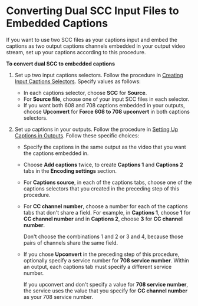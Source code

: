 # Converting Dual SCC Input Files to Embedded Captions<a name="converting-dual-scc-input-files-to-embedded-captions"></a>

If you want to use two SCC files as your captions input and embed the captions as two output captions channels embedded in your output video stream, set up your captions according to this procedure\.

**To convert dual SCC to embedded captions**

1. Set up two input captions selectors\. Follow the procedure in [Creating Input Captions Selectors](create-input-caption-selectors.md)\. Specify values as follows:
   + In each captions selector, choose **SCC** for **Source**\.
   + For **Source file**, choose one of your input SCC files in each selector\.
   + If you want both 608 and 708 captions embedded in your outputs, choose **Upconvert** for **Force 608 to 708 upconvert** in both captions selectors\.

1. Set up captions in your outputs\. Follow the procedure in [Setting Up Captions in Outputs](set-up-captions-in-outputs.md)\. Follow these specific choices:
   + Specify the captions in the same output as the video that you want the captions embedded in\.
   + Choose **Add captions** twice, to create **Captions 1** and **Captions 2** tabs in the **Encoding settings** section\.
   + For **Captions source**, in each of the captions tabs, choose one of the captions selectors that you created in the preceding step of this procedure\.
   + For **CC channel number**, choose a number for each of the captions tabs that don't share a field\. For example, in **Captions 1**, choose **1** for **CC channel number** and in **Captions 2**, choose **3** for **CC channel number**\.

     Don't choose the combinations 1 and 2 or 3 and 4, because those pairs of channels share the same field\.
   + If you chose **Upconvert** in the preceding step of this procedure, optionally specify a service number for **708 service number**\. Within an output, each captions tab must specify a different service number\.

     If you upconvert and don't specify a value for **708 service number**, the service uses the value that you specify for **CC channel number** as your 708 service number\.